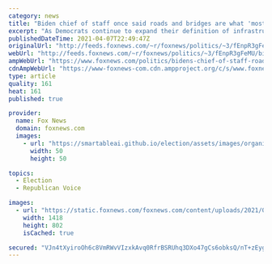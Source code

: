 ```yaml
---
category: news
title: "Biden chief of staff once said roads and bridges are what 'most Americans think' infrastructure is"
excerpt: "As Democrats continue to expand their definition of infrastructure, White House chief of staff Ron Klain reined in what qualified as infrastructure in 2017 under the Trump administration. "
publishedDateTime: 2021-04-07T22:49:47Z
originalUrl: "http://feeds.foxnews.com/~r/foxnews/politics/~3/fEnpR3gFeMU/bidens-chief-of-staff-roads-bridges-what-most-americans-think-infrastructure-is"
webUrl: "http://feeds.foxnews.com/~r/foxnews/politics/~3/fEnpR3gFeMU/bidens-chief-of-staff-roads-bridges-what-most-americans-think-infrastructure-is"
ampWebUrl: "https://www.foxnews.com/politics/bidens-chief-of-staff-roads-bridges-what-most-americans-think-infrastructure-is.amp"
cdnAmpWebUrl: "https://www-foxnews-com.cdn.ampproject.org/c/s/www.foxnews.com/politics/bidens-chief-of-staff-roads-bridges-what-most-americans-think-infrastructure-is.amp"
type: article
quality: 161
heat: 161
published: true

provider:
  name: Fox News
  domain: foxnews.com
  images:
    - url: "https://smartableai.github.io/election/assets/images/organizations/foxnews.com-50x50.jpg"
      width: 50
      height: 50

topics:
  - Election
  - Republican Voice

images:
  - url: "https://static.foxnews.com/foxnews.com/content/uploads/2021/01/ron-klain.png"
    width: 1418
    height: 802
    isCached: true

secured: "VJn4tXyiroOh6c8VmRWvVIzxkAvq0RfrBSRUhq3DXo47gCs6obksQ/nT+zEygBZ4hG/kNulVz6WdyYSRwCi8OekSRttsrfC1t/U+DeJhCdft2FLljs3mXbmyAHQCcZdCOyA4vKd7B/Pbi5/pK8aRAvxfSoz3MatF2sTtGUBh8tvnfXpWTLCPMgn/+SwjiPAxFgljfmT2CPjM0zFPzNmK2uNRJcMf+it7xnHElYHPxa4CrppY5q1VaYDhbZOOJKiVDVMu5/451DUlNH0hmTvBuELk9UhO3bmoGNNbdFztA6WcsmsrZOMBqIIxPqpxKLJpfDGtqfbaVGndK34A5MWbBYL4Nnr9ugdKDSTwqhbTSSM=;hvwZU+VmKz5GYsk//qvQGQ=="
---
```


